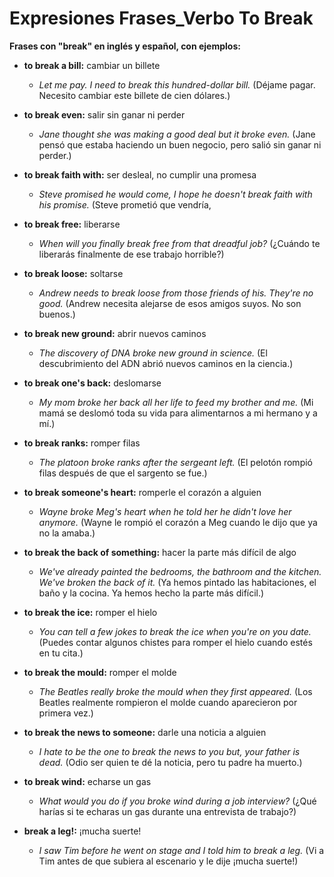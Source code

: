 # Expresiones Frases_Verbo To Break



**Frases con "break" en inglés y español, con ejemplos:**

*   **to break a bill:** cambiar un billete
    *   *Let me pay. I need to break this hundred-dollar bill.* (Déjame pagar. Necesito cambiar este billete de cien dólares.)

*   **to break even:** salir sin ganar ni perder
    *   *Jane thought she was making a good deal but it broke even.* (Jane pensó que estaba haciendo un buen negocio, pero salió sin ganar ni perder.)

*   **to break faith with:** ser desleal, no cumplir una promesa
    *   *Steve promised he would come, I hope he doesn't break faith with his promise.* (Steve prometió que vendría, 

*   **to break free:** liberarse
    *   *When will you finally break free from that dreadful job?* (¿Cuándo te liberarás finalmente de ese trabajo horrible?)

*   **to break loose:** soltarse
    *   *Andrew needs to break loose from those friends of his. They're no good.* (Andrew necesita alejarse de esos amigos suyos. No son buenos.)

*   **to break new ground:** abrir nuevos caminos
    *   *The discovery of DNA broke new ground in science.* (El descubrimiento del ADN abrió nuevos caminos en la ciencia.)

*   **to break one's back:** deslomarse
    *   *My mom broke her back all her life to feed my brother and me.* (Mi mamá se deslomó toda su vida para alimentarnos a mi hermano y a mí.)

*   **to break ranks:** romper filas
    *   *The platoon broke ranks after the sergeant left.* (El pelotón rompió filas después de que el sargento se fue.)

*   **to break someone's heart:** romperle el corazón a alguien
    *   *Wayne broke Meg's heart when he told her he didn't love her anymore.* (Wayne le rompió el corazón a Meg cuando le dijo que ya no la amaba.)

*   **to break the back of something:** hacer la parte más difícil de algo
    *   *We've already painted the bedrooms, the bathroom and the kitchen. We've broken the back of it.* (Ya hemos pintado las habitaciones, el baño y la cocina. Ya hemos hecho la parte más difícil.)

*   **to break the ice:** romper el hielo
    *   *You can tell a few jokes to break the ice when you're on you date.* (Puedes contar algunos chistes para romper el hielo cuando estés en tu cita.)

*   **to break the mould:** romper el molde
    *   *The Beatles really broke the mould when they first appeared.* (Los Beatles realmente rompieron el molde cuando aparecieron por primera vez.)

*   **to break the news to someone:** darle una noticia a alguien
    *   *I hate to be the one to break the news to you but, your father is dead.* (Odio ser quien te dé la noticia, pero tu padre ha muerto.)

*   **to break wind:** echarse un gas
    *   *What would you do if you broke wind during a job interview?* (¿Qué harías si te echaras un gas durante una entrevista de trabajo?)

*   **break a leg!:** ¡mucha suerte!
    *   *I saw Tim before he went on stage and I told him to break a leg.* (Vi a Tim antes de que subiera al escenario y le dije ¡mucha suerte!)
